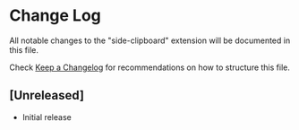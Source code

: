 # Change Log

All notable changes to the "side-clipboard" extension will be documented in this file.

Check [Keep a Changelog](http://keepachangelog.com/) for recommendations on how to structure this file.

## [Unreleased]

- Initial release